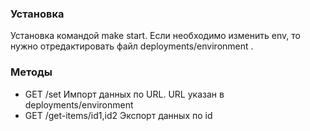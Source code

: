 ### Установка

Установка командой make start. Если необходимо изменить env, то нужно отредактировать файл deployments/environment .

### Методы

* GET /set Импорт данных по URL. URL указан в deployments/environment
* GET /get-items/id1,id2 Экспорт данных по id

